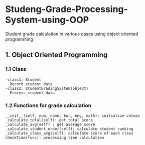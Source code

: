 # Studeng-Grade-Processing-System-using-OOP
Student grade calculation in various cases using object oriented programming
## 1. Object Oriented Programming 

### 1.1 Class 
```
-class1: Student 
  Record student data 
-class2: StudentGradingSystem(object)
  Process student data 
```
### 1.2 Functions for grade calculation 
```
__init__(self, num, name, kor, eng, math): initialize values
_calculate_total(self): get total score
_calculate_avg(self) : get average score
_calculate_student_order(self): calculate student ranking
_calculate_class_avg(self): calculate score of each class
checkTime(func): processing time calculation 

```

